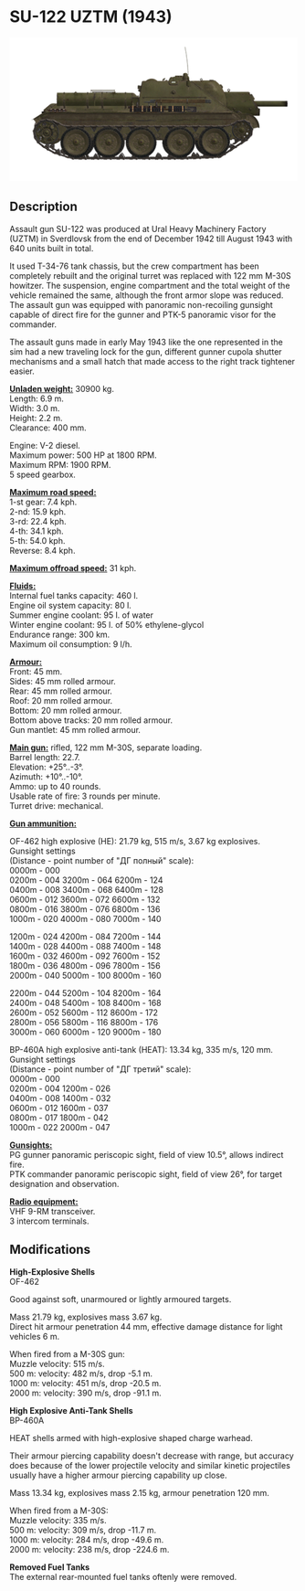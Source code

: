 # SU-122 UZTM (1943)

![su122](../images/vehicles/su122.png)

## Description

Assault gun SU-122 was produced at Ural Heavy Machinery Factory (UZTM) in Sverdlovsk from the end of December 1942 till August 1943 with 640 units built in total.   
  
It used Т-34-76 tank chassis, but the crew compartment has been completely rebuilt and the original turret was replaced with 122 mm M-30S howitzer. The suspension, engine compartment and the total weight of the vehicle remained the same, although the front armor slope was reduced. The assault gun was equipped with panoramic non-recoiling gunsight capable of direct fire for the gunner and PTK-5 panoramic visor for the commander.  
  
The assault guns made in early May 1943 like the one represented in the sim had a new traveling lock for the gun, different gunner cupola shutter mechanisms and a small hatch that made access to the right track tightener easier.  
  
<b><u>Unladen weight:</u></b> 30900 kg.  
Length: 6.9 m.  
Width: 3.0 m.  
Height: 2.2 m.  
Clearance: 400 mm.  
  
Engine: V-2 diesel.  
Maximum power: 500 HP at 1800 RPM.  
Maximum RPM: 1900 RPM.  
5 speed gearbox.  
  
<b><u>Maximum road speed:</u></b>  
1-st gear: 7.4 kph.  
2-nd: 15.9 kph.  
3-rd: 22.4 kph.  
4-th: 34.1 kph.  
5-th: 54.0 kph.  
Reverse: 8.4 kph.  
  
<b><u>Maximum offroad speed:</u></b> 31 kph.  
  
<b><u>Fluids:</u></b>  
Internal fuel tanks capacity: 460 l.  
Engine oil system capacity: 80 l.  
Summer engine coolant: 95 l. of water  
Winter engine coolant: 95 l. of 50% ethylene-glycol  
Endurance range: 300 km.  
Maximum oil consumption: 9 l/h.  
  
<b><u>Armour:</u></b>  
Front: 45 mm.  
Sides: 45 mm rolled armour.  
Rear: 45 mm rolled armour.  
Roof: 20 mm rolled armour.  
Bottom: 20 mm rolled armour.  
Bottom above tracks: 20 mm rolled armour.  
Gun mantlet: 45 mm rolled armour.  
  
<b><u>Main gun:</u></b> rifled, 122 mm M-30S, separate loading.  
Barrel length: 22.7.  
Elevation: +25°..-3°.  
Azimuth: +10°..-10°.  
Ammo: up to 40 rounds.  
Usable rate of fire: 3 rounds per minute.  
Turret drive: mechanical.  
  
<b><u>Gun ammunition:</u></b>   
  
OF-462 high explosive (HE): 21.79 kg, 515 m/s, 3.67 kg explosives.  
Gunsight settings  
(Distance - point number of "ДГ полный" scale):  
0000m - 000  
0200m - 004    3200m - 064    6200m - 124  
0400m - 008    3400m - 068    6400m - 128  
0600m - 012    3600m - 072    6600m - 132  
0800m - 016    3800m - 076    6800m - 136  
1000m - 020    4000m - 080    7000m - 140  
  
1200m - 024    4200m - 084    7200m - 144  
1400m - 028    4400m - 088    7400m - 148  
1600m - 032    4600m - 092    7600m - 152  
1800m - 036    4800m - 096    7800m - 156  
2000m - 040    5000m - 100    8000m - 160  
  
2200m - 044    5200m - 104    8200m - 164  
2400m - 048    5400m - 108    8400m - 168  
2600m - 052    5600m - 112    8600m - 172  
2800m - 056    5800m - 116    8800m - 176  
3000m - 060    6000m - 120    9000m - 180  
  
BP-460A high explosive anti-tank (HEAT): 13.34 kg, 335 m/s, 120 mm.  
Gunsight settings  
(Distance - point number of "ДГ третий" scale):  
0000m - 000  
0200m - 004    1200m - 026  
0400m - 008    1400m - 032  
0600m - 012    1600m - 037  
0800m - 017    1800m - 042  
1000m - 022    2000m - 047  
  
<b><u>Gunsights:</u></b>  
PG gunner panoramic periscopic sight, field of view 10.5°, allows indirect fire.  
PTK commander panoramic periscopic sight, field of view 26°, for target designation and observation.  
  
<b><u>Radio equipment:</u></b>  
VHF 9-RM transceiver.  
3 intercom terminals.

## Modifications

**High-Explosive Shells**  
OF-462  
  
Good against soft, unarmoured or lightly armoured targets.  
  
Mass 21.79 kg, explosives mass 3.67 kg.  
Direct hit armour penetration 44 mm, effective damage distance for light vehicles 6 m.  
  
When fired from a M-30S gun:  
Muzzle velocity: 515 m/s.  
500 m: velocity: 482 m/s, drop -5.1 m.  
1000 m: velocity: 451 m/s, drop -20.5 m.  
2000 m: velocity: 390 m/s, drop -91.1 m.

**High Explosive Anti-Tank Shells**  
BP-460A  
  
HEAT shells armed with high-explosive shaped charge warhead.  
  
Their armour piercing capability doesn't decrease with range, but accuracy does because of the lower projectile velocity and similar kinetic projectiles usually have a higher armour piercing capability up close.  
  
Mass 13.34 kg, explosives mass 2.15 kg, armour penetration 120 mm.  
  
When fired from a M-30S:  
Muzzle velocity: 335 m/s.  
500 m: velocity: 309 m/s, drop -11.7 m.  
1000 m: velocity: 284 m/s, drop -49.6 m.  
2000 m: velocity: 238 m/s, drop -224.6 m.

**Removed Fuel Tanks**  
The external rear-mounted fuel tanks oftenly were removed.
